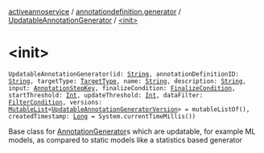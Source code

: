 [activeannoservice](../../index.md) / [annotationdefinition.generator](../index.md) / [UpdatableAnnotationGenerator](index.md) / [&lt;init&gt;](./-init-.md)

# &lt;init&gt;

`UpdatableAnnotationGenerator(id: `[`String`](https://kotlinlang.org/api/latest/jvm/stdlib/kotlin/-string/index.html)`, annotationDefinitionID: `[`String`](https://kotlinlang.org/api/latest/jvm/stdlib/kotlin/-string/index.html)`, targetType: `[`TargetType`](../../annotationdefinition.target/-target-type/index.md)`, name: `[`String`](https://kotlinlang.org/api/latest/jvm/stdlib/kotlin/-string/index.html)`, description: `[`String`](https://kotlinlang.org/api/latest/jvm/stdlib/kotlin/-string/index.html)`, input: `[`AnnotationStepKey`](../../project.annotationschema/-annotation-step-key/index.md)`, finalizeCondition: `[`FinalizeCondition`](../-finalize-condition/index.md)`, startThreshold: `[`Int`](https://kotlinlang.org/api/latest/jvm/stdlib/kotlin/-int/index.html)`, updateThreshold: `[`Int`](https://kotlinlang.org/api/latest/jvm/stdlib/kotlin/-int/index.html)`, dataFilter: `[`FilterCondition`](../../project.filter/-filter-condition/index.md)`, versions: `[`MutableList`](https://kotlinlang.org/api/latest/jvm/stdlib/kotlin.collections/-mutable-list/index.html)`<`[`UpdatableAnnotationGeneratorVersion`](../-updatable-annotation-generator-version/index.md)`> = mutableListOf(), createdTimestamp: `[`Long`](https://kotlinlang.org/api/latest/jvm/stdlib/kotlin/-long/index.html)` = System.currentTimeMillis())`

Base class for [AnnotationGenerator](../-annotation-generator/index.md)s which are updatable, for example ML models, as compared to static models like a statistics based generator

